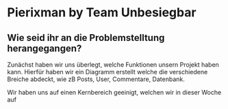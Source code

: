 # Pierixman by Team Unbesiegbar

## Wie seid ihr an die Problemstelltung herangegangen?

Zunächst haben wir uns überlegt, welche Funktionen unsern Projekt haben kann.
Hierfür haben wir ein Diagramm erstellt welche die verschiedene Breiche abdeckt, wie zB Posts, User, Commentare, Datenbank.

Wir haben uns auf einen Kernbereich geeinigt, welchen wir in dieser Woche auf 